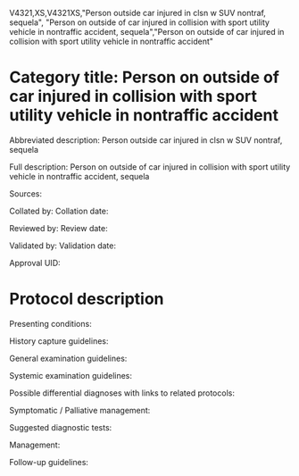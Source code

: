 V4321,XS,V4321XS,"Person outside car injured in clsn w SUV nontraf, sequela", "Person on outside of car injured in collision with sport utility vehicle in nontraffic accident, sequela","Person on outside of car injured in collision with sport utility vehicle in nontraffic accident"
# Category title: Person on outside of car injured in collision with sport utility vehicle in nontraffic accident

Abbreviated description: Person outside car injured in clsn w SUV nontraf, sequela

Full description: Person on outside of car injured in collision with sport utility vehicle in nontraffic accident, sequela

Sources:

Collated by:
Collation date:

Reviewed by:
Review date:

Validated by:
Validation date:

Approval UID:

# Protocol description

Presenting conditions:

History capture guidelines:

General examination guidelines:

Systemic examination guidelines:

Possible differential diagnoses with links to related protocols:

Symptomatic / Palliative management:

Suggested diagnostic tests:

Management:

Follow-up guidelines:
